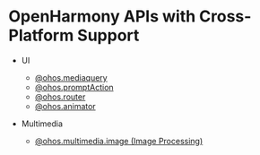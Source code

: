 # OpenHarmony APIs with Cross-Platform Support
- UI
  - [@ohos.mediaquery](https://gitee.com/openharmony/docs/blob/master/en/application-dev/reference/apis/js-apis-mediaquery.md)
  - [@ohos.promptAction](https://gitee.com/openharmony/docs/blob/master/en/application-dev/reference/apis/js-apis-promptAction.md)
  - [@ohos.router](https://gitee.com/openharmony/docs/blob/master/en/application-dev/reference/apis/js-apis-router.md)
  - [@ohos.animator](https://gitee.com/openharmony/docs/blob/master/zh-cn/application-dev/reference/apis/js-apis-animator.md)

- Multimedia
  - [@ohos.multimedia.image (Image Processing)](js-apis-image.md)

